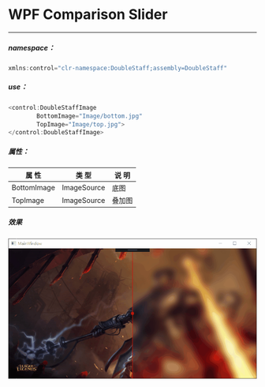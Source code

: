 # WPF Comparison Slider
---

##### namespace：
```C {.line-numbers}
xmlns:control="clr-namespace:DoubleStaff;assembly=DoubleStaff"
```

##### use：

```C {.line-numbers}
<control:DoubleStaffImage 
        BottomImage="Image/bottom.jpg" 
        TopImage="Image/top.jpg">
</control:DoubleStaffImage>
```

##### 属性：

| 属 性        | 类 型   |  说 明  |
| --------   | -----  | ----  |
|BottomImage|ImageSource|底图|
|TopImage|ImageSource|叠加图|

##### 效果
![fdfd](https://github.com/lingme/Picture_Bucket/raw/master/Alternate_Image_Img/AlternateGif.gif)
